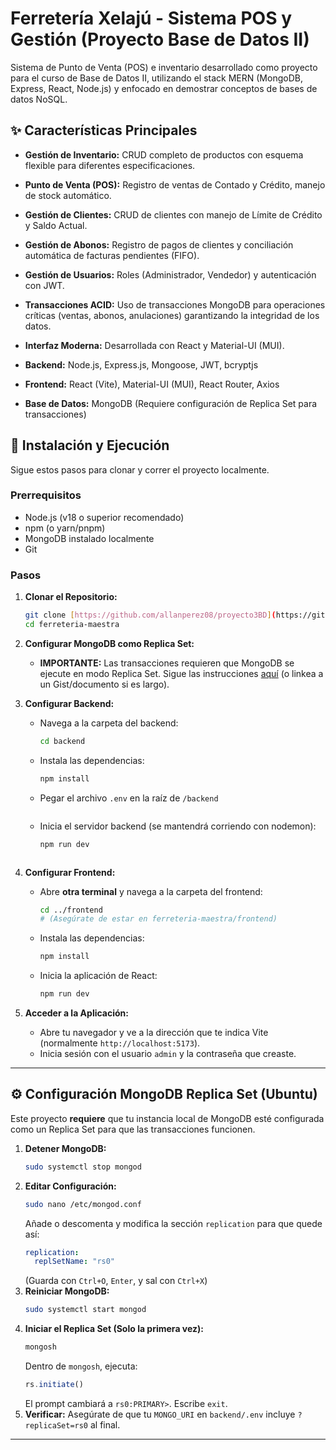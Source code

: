 # Ferretería Xelajú - Sistema POS y Gestión (Proyecto Base de Datos II)

Sistema de Punto de Venta (POS) e inventario desarrollado como proyecto para el curso de Base de Datos II, utilizando el stack MERN (MongoDB, Express, React, Node.js) y enfocado en demostrar conceptos de bases de datos NoSQL.



## ✨ Características Principales

* **Gestión de Inventario:** CRUD completo de productos con esquema flexible para diferentes especificaciones.
* **Punto de Venta (POS):** Registro de ventas de Contado y Crédito, manejo de stock automático.
* **Gestión de Clientes:** CRUD de clientes con manejo de Límite de Crédito y Saldo Actual.
* **Gestión de Abonos:** Registro de pagos de clientes y conciliación automática de facturas pendientes (FIFO).
* **Gestión de Usuarios:** Roles (Administrador, Vendedor) y autenticación con JWT.
* **Transacciones ACID:** Uso de transacciones MongoDB para operaciones críticas (ventas, abonos, anulaciones) garantizando la integridad de los datos.
* **Interfaz Moderna:** Desarrollada con React y Material-UI (MUI).



* **Backend:** Node.js, Express.js, Mongoose, JWT, bcryptjs
* **Frontend:** React (Vite), Material-UI (MUI), React Router, Axios
* **Base de Datos:** MongoDB (Requiere configuración de Replica Set para transacciones)

## 🚀 Instalación y Ejecución

Sigue estos pasos para clonar y correr el proyecto localmente.

### Prerrequisitos

* Node.js (v18 o superior recomendado)
* npm (o yarn/pnpm)
* MongoDB instalado localmente
* Git

### Pasos

1.  **Clonar el Repositorio:**
    ```bash
    git clone [https://github.com/allanperez08/proyecto3BD](https://github.com/allanperez08/proyecto3BD)
    cd ferreteria-maestra
    ```

2.  **Configurar MongoDB como Replica Set:**
    * **IMPORTANTE:** Las transacciones requieren que MongoDB se ejecute en modo Replica Set. Sigue las instrucciones [aquí](#configuración-mongodb-replica-set) (o linkea a un Gist/documento si es largo).

3.  **Configurar Backend:**
    * Navega a la carpeta del backend:
        ```bash
        cd backend
        ```
    * Instala las dependencias:
        ```bash
        npm install
        ```
    * Pegar el archivo `.env` en la raíz de `/backend` 
        ```
    * Inicia el servidor backend (se mantendrá corriendo con nodemon):
        ```bash
        npm run dev
        ```
        ```

4.  **Configurar Frontend:**
    * Abre **otra terminal** y navega a la carpeta del frontend:
        ```bash
        cd ../frontend
        # (Asegúrate de estar en ferreteria-maestra/frontend)
        ```
    * Instala las dependencias:
        ```bash
        npm install
        ```
    * Inicia la aplicación de React:
        ```bash
        npm run dev
        ```

5.  **Acceder a la Aplicación:**
    * Abre tu navegador y ve a la dirección que te indica Vite (normalmente `http://localhost:5173`).
    * Inicia sesión con el usuario `admin` y la contraseña que creaste.

---

## <a name="configuración-mongodb-replica-set"></a>⚙️ Configuración MongoDB Replica Set (Ubuntu)

Este proyecto **requiere** que tu instancia local de MongoDB esté configurada como un Replica Set para que las transacciones funcionen.

1.  **Detener MongoDB:**
    ```bash
    sudo systemctl stop mongod
    ```
2.  **Editar Configuración:**
    ```bash
    sudo nano /etc/mongod.conf
    ```
    Añade o descomenta y modifica la sección `replication` para que quede así:
    ```yaml
    replication:
      replSetName: "rs0"
    ```
    (Guarda con `Ctrl+O`, `Enter`, y sal con `Ctrl+X`)
3.  **Reiniciar MongoDB:**
    ```bash
    sudo systemctl start mongod
    ```
4.  **Iniciar el Replica Set (Solo la primera vez):**
    ```bash
    mongosh
    ```
    Dentro de `mongosh`, ejecuta:
    ```javascript
    rs.initiate()
    ```
    El prompt cambiará a `rs0:PRIMARY>`. Escribe `exit`.
5.  **Verificar:** Asegúrate de que tu `MONGO_URI` en `backend/.env` incluye `?replicaSet=rs0` al final.

---

